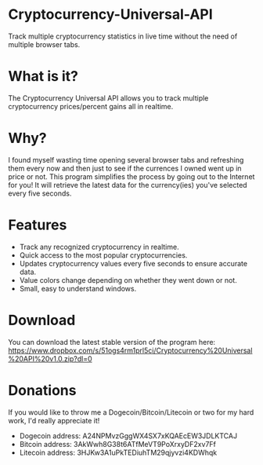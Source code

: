 # Cryptocurrency-Universal-API
Track multiple cryptocurrency statistics in live time without the need of multiple browser tabs.

# What is it?
The Cryptocurrency Universal API allows you to track multiple cryptocurrency prices/percent gains all in realtime.

# Why?
I found myself wasting time opening several browser tabs and refreshing them every now and then just to see if the currences I owned went up in price or not. This program simplifies the process by going out to the Internet for you! It will retrieve the latest data for the currency(ies) you've selected every five seconds. 

# Features
- Track any recognized cryptocurrency in realtime.
- Quick access to the most popular cryptocurrencies.
- Updates cryptocurrency values every five seconds to ensure accurate data.
- Value colors change depending on whether they went down or not.
- Small, easy to understand windows.

# Download
You can download the latest stable version of the program here: https://www.dropbox.com/s/51ogs4rm1prl5ci/Cryptocurrency%20Universal%20API%20v1.0.zip?dl=0

# Donations
If you would like to throw me a Dogecoin/Bitcoin/Litecoin or two for my hard work, I'd really appreciate it!
- Dogecoin address: A24NPMvzGggWX4SX7xKQAEcEW3JDLKTCAJ
- Bitcoin address: 3AkWwh8G38t6ATfMeVT9PoXrxyDF2xv7Ff
- Litecoin address: 3HJKw3A1uPkTEDiuhTM29qjyvzi4KDWhqk
